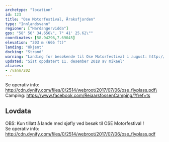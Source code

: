 ```yaml
---
archetype: "location"
id: 123
title: "Ose Motorfestival, Åraksfjorden"
type: "Innlandsvann"
regioner: ["Hardangervidda"]
gps: "58° 56' 34.656\", 7° 41' 25.62\""
coordinates: [58.94296,7.69045]
elevation: "203 m (666 ft)"
landing: "Ukjent"
docking: "Strand"
warning: "Landing for besøkende til Ose Motorfestival i august: http://www.osemotorfestival.no/"
updated: "Sist oppdatert 11. desember 2018 av mikael"
aliases:
- /vann/202
---
```


Se operativ info: http://cdn.dynify.com/files/0/2514/webroot/2017/07/06/ose_flyplass.pdf\
Camping: https://www.facebook.com/ReiaarsfossenCamping/?fref=ts

## Lovdata

OBS: Kun tillatt å lande med sjøfly ved besøk til OSE Motorfestival !\
Se operativ info: http://cdn.dynify.com/files/0/2514/webroot/2017/07/06/ose_flyplass.pdf
